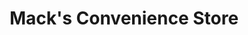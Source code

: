 ---
title: "Mack's Convenience Store"
url: /edinburgh/macks-convenience-store/
shop: convenience
---